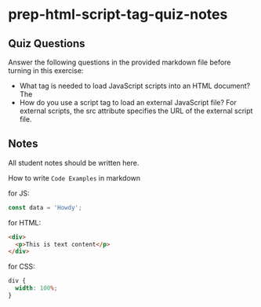 # prep-html-script-tag-quiz-notes

## Quiz Questions

Answer the following questions in the provided markdown file before turning in this exercise:

- What tag is needed to load JavaScript scripts into an HTML document?
  The <script> tag
- How do you use a script tag to write JavaScript directly in the HTML document?
  When the script is internal, it is placed directly between <script> and </script>
- How do you use a script tag to load an external JavaScript file?
  For external scripts, the src attribute specifies the URL of the external script file.

## Notes

All student notes should be written here.

How to write `Code Examples` in markdown

for JS:

```javascript
const data = 'Howdy';
```

for HTML:

```html
<div>
  <p>This is text content</p>
</div>
```

for CSS:

```css
div {
  width: 100%;
}
```
